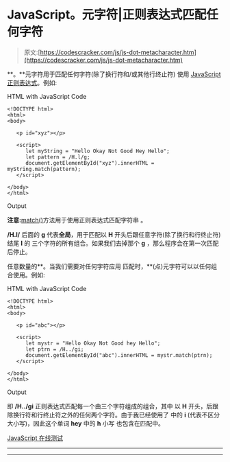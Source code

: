 # JavaScript。元字符|正则表达式匹配任何字符

> 原文:[https://codescracker.com/js/js-dot-metacharacter.htm](https://codescracker.com/js/js-dot-metacharacter.htm)

**。**元字符用于匹配任何字符(除了换行符和/或其他行终止符) 使用 [JavaScript 正则表达式](/js/js-dot-metacharacter.htm)。例如:

HTML with JavaScript Code

```
<!DOCTYPE html>
<html>
<body>

   <p id="xyz"></p>

   <script>
      let myString = "Hello Okay Not Good Hey Hello";
      let pattern = /H.l/g;
      document.getElementById("xyz").innerHTML = myString.match(pattern);
   </script>

</body>
</html>
```

Output

**注意:**[match()](/js/js-match-string.htm)方法用于使用正则表达式匹配字符串 。

**/H.l/** 后面的 **g** 代表**全局**，用于匹配以 **H** 开头后跟任意字符(除了换行和行终止符) 结尾 **l** 的 三个字符的所有组合。如果我们去掉那个 **g** ，那么程序会在第一次匹配后停止。

任意数量的**。当我们需要对任何字符应用 匹配时，**(点)元字符可以以任何组合使用。例如:

HTML with JavaScript Code

```
<!DOCTYPE html>
<html>
<body>

   <p id="abc"></p>

   <script>
      let mystr = "Hello Okay Not Good hey Hello";
      let ptrn = /H../gi;
      document.getElementById("abc").innerHTML = mystr.match(ptrn);
   </script>

</body>
</html>
```

Output

即 **/H../gi** 正则表达式匹配每一个由三个字符组成的组合，其中 以 **H** 开头，后跟除换行符和行终止符之外的任何两个字符。由于我已经使用了 中的 **i** (代表不区分大小写)，因此这个单词 **hey** 中的 **h** 小写 也包含在匹配中。

[JavaScript 在线测试](/exam/showtest.php?subid=6)

* * *

* * *